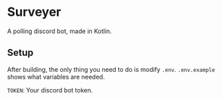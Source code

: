 # Surveyer
A polling discord bot, made in Kotlin.

## Setup
After building, the only thing you need to do is modify `.env`. `.env.example` shows what variables are needed.

`TOKEN`: Your discord bot token.
